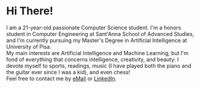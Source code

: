 # Hi There!
I am a 21-year-old passionate Computer Science student. I'm a honors student in Computer Engineering at Sant'Anna School of Advanced Studies, and I'm currently pursuing my Master's Degree in Artificial Intelligence at University of Pisa.  
My main interests are Artificial Intelligence and Machine Learning, but I'm fond of everything that concerns intelligence, creativity, and beauty: I devote myself to sports, readings, music (I have played both the piano and the guitar ever since I was a kid), and even chess!  
Feel free to contact me by [eMail](mailto:gmarinogh.8601@gmail.com) or [LinkedIn](https://www.linkedin.com/in/gmarino862001/).
